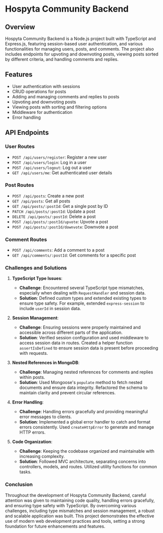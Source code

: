 # Hospyta Community Backend
## Overview

Hospyta Community Backend is a Node.js project built with TypeScript and Express.js, featuring session-based user authentication, and various functionalities for managing users, posts, and comments. The project also includes endpoints for upvoting and downvoting posts, viewing posts sorted by different criteria, and handling comments and replies.

## Features

- User authentication with sessions
- CRUD operations for posts
- Adding and managing comments and replies to posts
- Upvoting and downvoting posts
- Viewing posts with sorting and filtering options
- Middleware for authentication
- Error handling

## API Endpoints

### User Routes

- `POST /api/users/register`: Register a new user
- `POST /api/users/login`: Log in a user
- `POST /api/users/logout`: Log out a user
- `GET /api/users/me`: Get authenticated user details

### Post Routes

- `POST /api/posts`: Create a new post
- `GET /api/posts`: Get all posts
- `GET /api/posts/:postId`: Get a single post by ID
- `PATCH /api/posts/:postId`: Update a post
- `DELETE /api/posts/:postId`: Delete a post
- `POST /api/posts/:postId/upvote`: Upvote a post
- `POST /api/posts/:postId/downvote`: Downvote a post

### Comment Routes

- `POST /api/comments`: Add a comment to a post
- `GET /api/comments/:postId`: Get comments for a specific post


### Challenges and Solutions

1. **TypeScript Type Issues**:
   - **Challenge**: Encountered several TypeScript type mismatches, especially when dealing with `RequestHandler` and session data.
   - **Solution**: Defined custom types and extended existing types to ensure type safety. For example, extended `express-session` to include `userId` in session data.

2. **Session Management**:
   - **Challenge**: Ensuring sessions were properly maintained and accessible across different parts of the application.
   - **Solution**: Verified session configuration and used middleware to access session data in routes. Created a helper function `assertIsDefined` to ensure session data is present before proceeding with requests.

3. **Nested References in MongoDB**:
   - **Challenge**: Managing nested references for comments and replies within posts.
   - **Solution**: Used Mongoose's `populate` method to fetch nested documents and ensure data integrity. Refactored the schema to maintain clarity and prevent circular references.

4. **Error Handling**:
   - **Challenge**: Handling errors gracefully and providing meaningful error messages to clients.
   - **Solution**: Implemented a global error handler to catch and format errors consistently. Used `createHttpError` to generate and manage HTTP errors.

5. **Code Organization**:
   - **Challenge**: Keeping the codebase organized and maintainable with increasing complexity.
   - **Solution**: Followed MVC architecture, separating concerns into controllers, models, and routes. Utilized utility functions for common tasks.

### Conclusion

Throughout the development of Hospyta Community Backend, careful attention was given to maintaining code quality, handling errors gracefully, and ensuring type safety with TypeScript. By overcoming various challenges, including type mismatches and session management, a robust and scalable application was built. This project demonstrates the effective use of modern web development practices and tools, setting a strong foundation for future enhancements and features.

